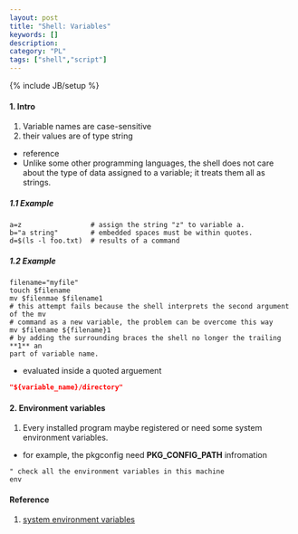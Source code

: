 ```yaml
--- 
layout: post 
title: "Shell: Variables" 
keywords: [] 
description: 
category: "PL"
tags: ["shell","script"] 
--- 
```

{% include JB/setup %}


#### 1. Intro
1. Variable names are case-sensitive
2. their values are of type string
- reference
- Unlike some other programming languages, the shell does not care about the
  type of data assigned to a variable; it treats them all as strings.


##### 1.1 Example

```shell
a=z					# assign the string "z" to variable a.
b="a string"		# embedded spaces must be within quotes.
d=$(ls -l foo.txt)  # results of a command
```


##### 1.2 Example

```shell
filename="myfile"
touch $filename
mv $filenmae $filename1
# this attempt fails because the shell interprets the second argument of the mv
# command as a new variable, the problem can be overcome this way
mv $filename ${filename}1
# by adding the surrounding braces the shell no longer the trailing **1** an
part of variable name.
```

- evaluated inside a quoted arguement

```cmake
"${variable_name}/directory"
```

#### 2. Environment variables

1. Every installed program maybe registered or need some system environment variables.
-  for example, the pkgconfig need **PKG\_CONFIG\_PATH** infromation

```shell
" check all the environment variables in this machine
env
```


#### Reference
1. [system environment variables](https://linuxize.com/post/how-to-set-and-list-environment-variables-in-linux/)
